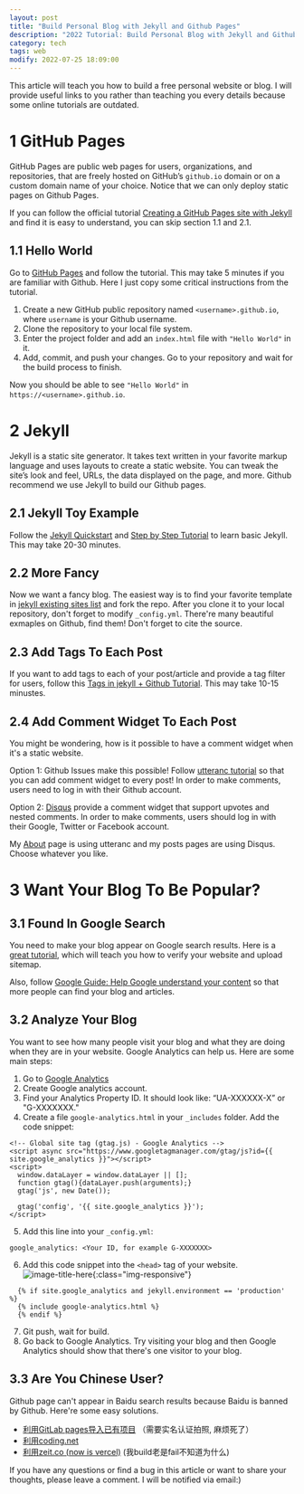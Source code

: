```yaml
---
layout: post
title: "Build Personal Blog with Jekyll and Github Pages"
description: "2022 Tutorial: Build Personal Blog with Jekyll and Github Pages"
category: tech
tags: web
modify: 2022-07-25 18:09:00
---
```


This article will teach you how to build a free personal website or blog. I will provide useful links to you rather than teaching you every details because some online tutorials are outdated.

# 1 GitHub Pages
GitHub Pages are public web pages for users, organizations, and repositories, that are freely hosted on GitHub’s `github.io` domain or on a custom domain name of your choice. Notice that we can only deploy static pages on Github Pages.

If you can follow the official tutorial [Creating a GitHub Pages site with Jekyll](https://docs.github.com/en/pages/setting-up-a-github-pages-site-with-jekyll/creating-a-github-pages-site-with-jekyll) and find it is easy to understand, you can skip section 1.1 and 2.1.

## 1.1 Hello World
Go to [GitHub Pages](https://docs.github.com/en/pages/getting-started-with-github-pages/creating-a-github-pages-site) and follow the tutorial. This may take 5 minutes if you are familiar with Github. Here I just copy some critical instructions from the tutorial. 
1. Create a new GitHub public repository named `<username>.github.io`, where `username` is your Github username.
2. Clone the repository to your local file system.
3. Enter the project folder and add an `index.html` file with `"Hello World"` in it.
4. Add, commit, and push your changes. Go to your repository and wait for the build process to finish.

Now you should be able to see `"Hello World"` in `https://<username>.github.io`.

# 2 Jekyll
Jekyll is a static site generator. It takes text written in your favorite markup language and uses layouts to create a static website. You can tweak the site’s look and feel, URLs, the data displayed on the page, and more. Github recommend we use Jekyll to build our Github pages.

## 2.1 Jekyll Toy Example
Follow the [Jekyll Quickstart](https://jekyllrb.com/docs/) and [Step by Step Tutorial](https://jekyllrb.com/docs/step-by-step/01-setup/) to learn basic Jekyll. This may take 20-30 minutes.

## 2.2 More Fancy
Now we want a fancy blog. The easiest way is to find your favorite template in [jekyll existing sites list](https://github.com/jekyll/jekyll/wiki/sites) and fork the repo. After you clone it to your local repository, don't forget to modify `_config.yml`. There're many beautiful exmaples on Github, find them! Don't forget to cite the source.


## 2.3 Add Tags To Each Post
If you want to add tags to each of your post/article and provide a tag filter for users, follow this [Tags in jekyll + Github Tutorial](https://longqian.me/2017/02/09/github-jekyll-tag/). This may take 10-15 minustes.

## 2.4 Add Comment Widget To Each Post
You might be wondering, how is it possible to have a comment widget when it's a static website. 

Option 1: Github Issues make this possible! Follow [utteranc tutorial](https://utteranc.es/) so that you can add comment widget to every post! In order to make comments, users need to log in with their Github account.

Option 2: [Disqus](https://disqus.com/) provide a comment widget that support upvotes and nested comments. In order to make comments, users should log in with their Google, Twitter or Facebook account.

My [About](https://epigone707.github.io/about/) page is using utteranc and my posts pages are using Disqus. Choose whatever you like.

# 3 Want Your Blog To Be Popular?

## 3.1 Found In Google Search
You need to make your blog appear on Google search results. Here is a [great tutorial](https://victor2code.github.io/blog/2019/07/04/jekyll-github-pages-appear-on-Google.html), which will teach you how to verify your website and upload sitemap.

Also, follow [Google Guide: Help Google understand your content](https://developers.google.com/search/docs/beginner/seo-starter-guide?hl=en#understand_your_content) so that more people can find your blog and articles.

## 3.2 Analyze Your Blog
You want to see how many people visit your blog and what they are doing when they are in your website. Google Analytics can help us. Here are some main steps:
1. Go to [Google Analytics](https://marketingplatform.google.com/about/analytics/)
2. Create Google analytics account.
3. Find your Analytics Property ID. It should look like: “UA-XXXXXX-X” or "G-XXXXXXX."
4. Create a file `google-analytics.html` in your `_includes` folder. Add the code snippet:

```
<!-- Global site tag (gtag.js) - Google Analytics -->
<script async src="https://www.googletagmanager.com/gtag/js?id={{ site.google_analytics }}"></script>
<script>
  window.dataLayer = window.dataLayer || [];
  function gtag(){dataLayer.push(arguments);}
  gtag('js', new Date());

  gtag('config', '{{ site.google_analytics }}');
</script>
```


5. Add this line into your `_config.yml`:

```
google_analytics: <Your ID, for example G-XXXXXXX>
```

6. Add this code snippet into the `<head>` tag of your website.
![image-title-here](../../../../assets/images/201231.png){:class="img-responsive"}
```
  {% if site.google_analytics and jekyll.environment == 'production' %}
  {% include google-analytics.html %}
  {% endif %}
```

7. Git push, wait for build.
8. Go back to Google Analytics. Try visiting your blog and then Google Analytics should show that there's one visitor to your blog.

## 3.3 Are You Chinese User?
Github page can't appear in Baidu search results because Baidu is banned by Github. Here're some easy solutions.
- [利用GitLab pages导入已有项目](https://geekplayers.com/migrate-from-github-pages-to-gitlab-pages.html) （需要实名认证拍照, 麻烦死了）
- [利用coding.net](https://www.atjiang.com/coding.net-pages-as-github-pages-mirror-for-baidu/)
- [利用zeit.co (now is vercel)](https://vercel.com/) (我build老是fail不知道为什么)



If you have any questions or find a bug in this article or want to share your thoughts, please leave a comment. I will be notified via email:)
